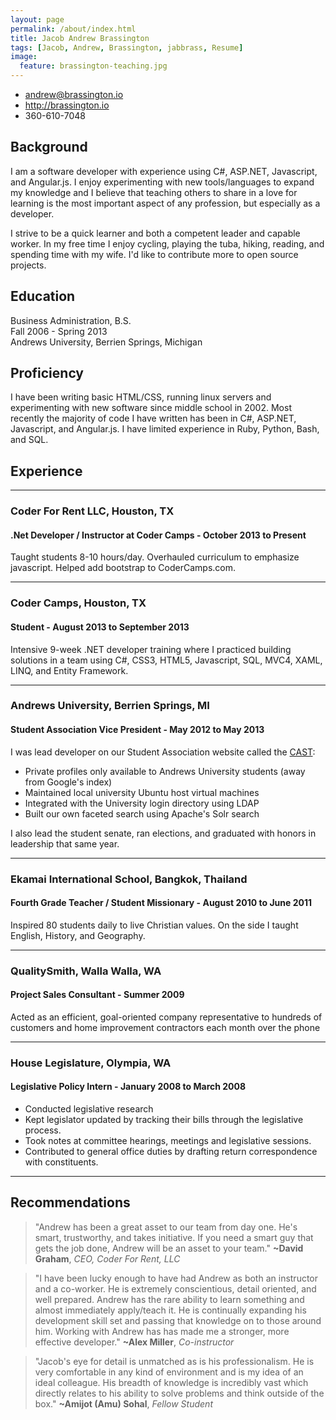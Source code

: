 ```yaml
---
layout: page
permalink: /about/index.html
title: Jacob Andrew Brassington
tags: [Jacob, Andrew, Brassington, jabbrass, Resume]
image:
  feature: brassington-teaching.jpg
---
```

 * <andrew@brassington.io>
 * <http://brassington.io>
 * 360-610-7048

## Background

I am a software developer with experience using C#, ASP.NET, Javascript, and Angular.js. I enjoy experimenting with new tools/languages to expand my knowledge and I believe that teaching others to share in a love for learning is the most important aspect of any profession, but especially as a developer.

I strive to be a quick learner and both a competent leader and capable worker. In my free time I enjoy cycling, playing the tuba, hiking, reading, and spending time with my wife. I'd like to contribute more to open source projects.

## Education

Business Administration, B.S.  
Fall 2006 - Spring 2013  
Andrews University, Berrien Springs, Michigan  

## Proficiency

I have been writing basic HTML/CSS, running linux servers and experimenting with new software since middle school in 2002. Most recently the majority of code I have written has been in C#, ASP.NET, Javascript, and Angular.js. I have limited experience in Ruby, Python, Bash, and SQL.

## Experience

*** ***

### Coder For Rent LLC, Houston, TX

#### .Net Developer / Instructor at Coder Camps - October 2013 to Present

Taught students 8-10 hours/day. Overhauled curriculum to emphasize javascript. Helped add bootstrap to CoderCamps.com.

*** ***

### Coder Camps, Houston, TX

#### Student - August 2013 to September 2013

Intensive 9-week .NET developer training where I practiced building solutions in a team using C#, CSS3, HTML5, Javascript, SQL, MVC4, XAML, LINQ, and Entity Framework.

*** ***

### Andrews University, Berrien Springs, MI

#### Student Association Vice President - May 2012 to May 2013

I was lead developer on our Student Association website called the [CAST](http://www.andrews.edu/ausacast/):
 
 
 * Private profiles only available to Andrews University students (away from Google's index)
 * Maintained local university Ubuntu host virtual machines
 * Integrated with the University login directory using LDAP
 * Built our own faceted search using Apache's Solr search
 
 
 I also lead the student senate, ran elections, and graduated with honors in leadership that same year.

*** ***

### Ekamai International School, Bangkok, Thailand

#### Fourth Grade Teacher / Student Missionary - August 2010 to June 2011

Inspired 80 students daily to live Christian values. On the side I taught English, History, and Geography. 

*** ***

### QualitySmith, Walla Walla, WA

#### Project Sales Consultant - Summer 2009

Acted as an efficient, goal-oriented company representative to hundreds of customers and home improvement contractors each month over the phone

*** ***

### House Legislature, Olympia, WA

#### Legislative Policy Intern - January 2008 to March 2008

 * Conducted legislative research
 * Kept legislator updated by tracking their bills through the legislative process. 
 * Took notes at committee hearings, meetings and legislative sessions.
 *  Contributed to general office duties by drafting return correspondence with constituents.
 
*** ***
 
 
## Recommendations

>"Andrew has been a great asset to our team from day one. He's smart, trustworthy, and takes initiative. If you need a smart guy that gets the job done, Andrew will be an asset to your team." **~David Graham**, *CEO, Coder For Rent, LLC*

>"I have been lucky enough to have had Andrew as both an instructor and a co-worker. He is extremely conscientious, detail oriented, and well prepared. Andrew has the rare ability to learn something and almost immediately apply/teach it.
He is continually expanding his development skill set and passing that knowledge on to those around him. Working with Andrew has has made me a stronger, more effective developer." **~Alex Miller**, *Co-instructor*

>"Jacob's eye for detail is unmatched as is his professionalism. He is very comfortable in any kind of environment and is my idea of an ideal colleague. His breadth of knowledge is incredibly vast which directly relates to his ability to solve problems and think outside of the box." **~Amijot (Amu) Sohal**, *Fellow Student*